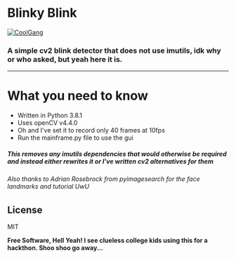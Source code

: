 # Blinky Blink

[![CoolGang](http://www.clker.com/cliparts/2/9/8/1/12918715041901215158Code%20Geass%20Symbol.svg.med.png)](https://github.com/concernedbow11/blinkyblink)

### A simple cv2 blink detector that does not use imutils, idk why or who asked, but yeah here it is.

------
# What you need to know

* Written in Python 3.8.1
* Uses openCV v4.4.0
* Oh and I've set it to record only 40 frames at 10fps
* Run the mainframe.py file to use the gui

##### This removes any imutils dependencies that would otherwise be required and instead either rewrites it or I've written cv2 alternatives for them

######  Also thanks to Adrian Rosebrock from pyimagesearch for the face landmarks and tutorial UwU

License
----

MIT


**Free Software, Hell Yeah! I see clueless college kids using this for a hackthon. Shoo shoo go away...**
